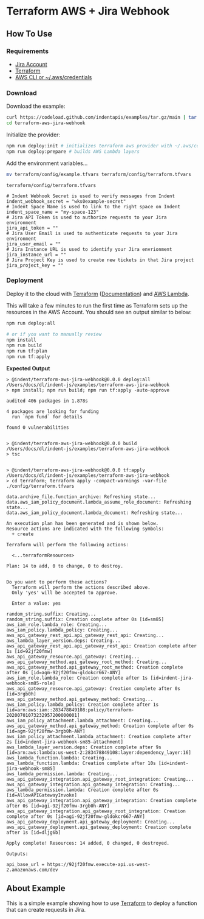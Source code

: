 # Terraform AWS + Jira Webhook

## How To Use

### Requirements

- [Jira Account](https://jira.com)
- [Terraform](https://terraform.io)
- [AWS CLI or ~/.aws/credentials](https://docs.aws.amazon.com/cli/latest/userguide/cli-configure-quickstart.html)

### Download

Download the example:

```bash
curl https://codeload.github.com/indentapis/examples/tar.gz/main | tar -xz --strip=3 examples-main/webhooks/change/terraform-aws-jira-webhook
cd terraform-aws-jira-webhook
```

Initialize the provider:

```bash
npm run deploy:init # initializes terraform aws provider with ~/.aws/config
npm run deploy:prepare # builds AWS Lambda layers
```

Add the environment variables...

```bash
mv terraform/config/example.tfvars terraform/config/terraform.tfvars
```

`terraform/config/terraform.tfvars`

```hcl
# Indent Webhook Secret is used to verify messages from Indent
indent_webhook_secret = "wks0example-secret"
# Indent Space Name is used to link to the right space on Indent
indent_space_name = "my-space-123"
# Jira API Token is used to authorize requests to your Jira environment
jira_api_token = ""
# Jira User Email is used to authenticate requests to your Jira environment
jira_user_email = ""
# Jira Instance URL is used to identify your Jira envrionment
jira_instance_url = ""
# Jira Project Key is used to create new tickets in that Jira project
jira_project_key = ""
```

### Deployment

Deploy it to the cloud with [Terraform](https://terraform.io) ([Documentation](https://terraform.io/docs/)) and [AWS Lambda](https://aws.amazon.com/lambda/).

This will take a few minutes to run the first time as Terraform sets up the resources in the AWS Account. You should see an output similar to below:

```bash
npm run deploy:all

# or if you want to manually review
npm install
npm run build
npm run tf:plan
npm run tf:apply
```

**Expected Output**

```
> @indent/terraform-aws-jira-webhook@0.0.0 deploy:all  /Users/docs/dl/indent-js/examples/terraform-aws-jira-webhook
> npm install; npm run build; npm run tf:apply -auto-approve

audited 406 packages in 1.878s

4 packages are looking for funding
  run `npm fund` for details

found 0 vulnerabilities


> @indent/terraform-aws-jira-webhook@0.0.0 build  /Users/docs/dl/indent-js/examples/terraform-aws-jira-webhook
> tsc


> @indent/terraform-aws-jira-webhook@0.0.0 tf:apply  /Users/docs/dl/indent-js/examples/terraform-aws-jira-webhook
> cd terraform; terraform apply -compact-warnings -var-file ./config/terraform.tfvars

data.archive_file.function_archive: Refreshing state...
data.aws_iam_policy_document.lambda_assume_role_document: Refreshing state...
data.aws_iam_policy_document.lambda_document: Refreshing state...

An execution plan has been generated and is shown below.
Resource actions are indicated with the following symbols:
  + create

Terraform will perform the following actions:

  <...terraformResources>

Plan: 14 to add, 0 to change, 0 to destroy.


Do you want to perform these actions?
  Terraform will perform the actions described above.
  Only 'yes' will be accepted to approve.

  Enter a value: yes

random_string.suffix: Creating...
random_string.suffix: Creation complete after 0s [id=sm85]
aws_iam_role.lambda_role: Creating...
aws_iam_policy.lambda_policy: Creating...
aws_api_gateway_rest_api.api_gateway_rest_api: Creating...
aws_lambda_layer_version.deps: Creating...
aws_api_gateway_rest_api.api_gateway_rest_api: Creation complete after 1s [id=92jf20fmw]
aws_api_gateway_resource.api_gateway: Creating...
aws_api_gateway_method.api_gateway_root_method: Creating...
aws_api_gateway_method.api_gateway_root_method: Creation complete after 0s [id=agm-92jf20fmw-gldokcr667-ANY]
aws_iam_role.lambda_role: Creation complete after 1s [id=indent-jira-webhook-sm85-role]
aws_api_gateway_resource.api_gateway: Creation complete after 0s [id=3rgb0h]
aws_api_gateway_method.api_gateway_method: Creating...
aws_iam_policy.lambda_policy: Creation complete after 1s [id=arn:aws:iam::283478849108:policy/terraform-20200701073232957200000001]
aws_iam_policy_attachment.lambda_attachment: Creating...
aws_api_gateway_method.api_gateway_method: Creation complete after 0s [id=agm-92jf20fmw-3rgb0h-ANY]
aws_iam_policy_attachment.lambda_attachment: Creation complete after 2s [id=indent-jira-webhook-sm85-attachment]
aws_lambda_layer_version.deps: Creation complete after 9s [id=arn:aws:lambda:us-west-2:283478849108:layer:dependency_layer:16]
aws_lambda_function.lambda: Creating...
aws_lambda_function.lambda: Creation complete after 10s [id=indent-jira-webhook-sm85]
aws_lambda_permission.lambda: Creating...
aws_api_gateway_integration.api_gateway_root_integration: Creating...
aws_api_gateway_integration.api_gateway_integration: Creating...
aws_lambda_permission.lambda: Creation complete after 0s [id=AllowAPIGatewayInvoke]
aws_api_gateway_integration.api_gateway_integration: Creation complete after 0s [id=agi-92jf20fmw-3rgb0h-ANY]
aws_api_gateway_integration.api_gateway_root_integration: Creation complete after 0s [id=agi-92jf20fmw-gldokcr667-ANY]
aws_api_gateway_deployment.api_gateway_deployment: Creating...
aws_api_gateway_deployment.api_gateway_deployment: Creation complete after 1s [id=dljg6b]

Apply complete! Resources: 14 added, 0 changed, 0 destroyed.

Outputs:

api_base_url = https://92jf20fmw.execute-api.us-west-2.amazonaws.com/dev
```

## About Example

This is a simple example showing how to use [Terraform](https://terraform.io) to deploy a function that can create requests in Jira.
